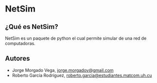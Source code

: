 # NetSim

## ¿Qué es NetSim?

NetSim es un paquete de python el cual permite simular de una red de computadoras.

## Autores

- Jorge Morgado Vega, [jorge.morgadov@gmail.com](jorge.morgadov@gmail.com)
- Roberto García Rodríguez, [roberto.garcia@estudiantes.matcom.uh.cu](roberto.garcia@estudiantes.matcom.uh.cu)
